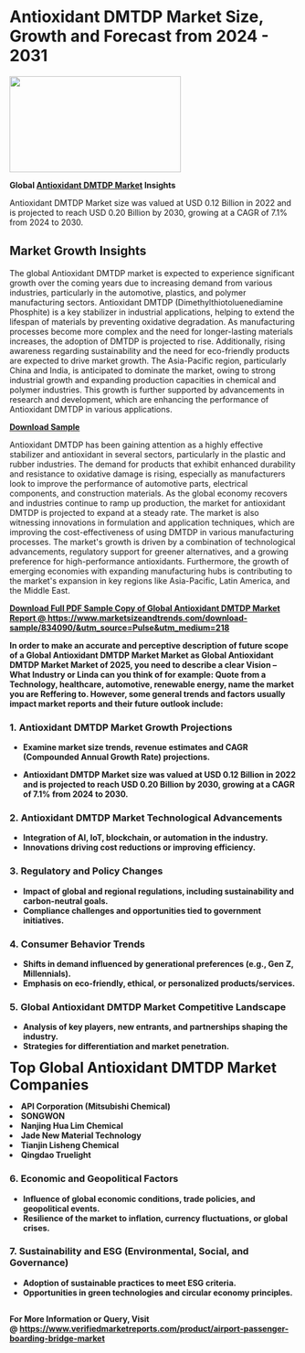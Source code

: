 <H1>Antioxidant DMTDP Market Size, Growth and Forecast from 2024 - 2031</H1><img class="aligncenter size-medium wp-image-584254" src="https://thirdeyenews.in/wp-content/uploads/2024/09/Global-Market-Research-300x168.jpeg" alt="" width="300" height="168" /><p><strong>Global&nbsp;<a href="https://www.marketsizeandtrends.com/download-sample/834090/&amp;utm_source=Pulse&amp;utm_medium=218">Antioxidant DMTDP Market</a> Insights</strong></p><p>Antioxidant DMTDP Market size was valued at USD 0.12 Billion in 2022 and is projected to reach USD 0.20 Billion by 2030, growing at a CAGR of 7.1% from 2024 to 2030.</p><p><h2>Market Growth Insights</h2> <p>The global Antioxidant DMTDP market is expected to experience significant growth over the coming years due to increasing demand from various industries, particularly in the automotive, plastics, and polymer manufacturing sectors. Antioxidant DMTDP (Dimethylthiotoluenediamine Phosphite) is a key stabilizer in industrial applications, helping to extend the lifespan of materials by preventing oxidative degradation. As manufacturing processes become more complex and the need for longer-lasting materials increases, the adoption of DMTDP is projected to rise. Additionally, rising awareness regarding sustainability and the need for eco-friendly products are expected to drive market growth. The Asia-Pacific region, particularly China and India, is anticipated to dominate the market, owing to strong industrial growth and expanding production capacities in chemical and polymer industries. This growth is further supported by advancements in research and development, which are enhancing the performance of Antioxidant DMTDP in various applications.</p> <p><strong><a href="#">Download Sample</a></strong></p> <p>Antioxidant DMTDP has been gaining attention as a highly effective stabilizer and antioxidant in several sectors, particularly in the plastic and rubber industries. The demand for products that exhibit enhanced durability and resistance to oxidative damage is rising, especially as manufacturers look to improve the performance of automotive parts, electrical components, and construction materials. As the global economy recovers and industries continue to ramp up production, the market for antioxidant DMTDP is projected to expand at a steady rate. The market is also witnessing innovations in formulation and application techniques, which are improving the cost-effectiveness of using DMTDP in various manufacturing processes. The market's growth is driven by a combination of technological advancements, regulatory support for greener alternatives, and a growing preference for high-performance antioxidants. Furthermore, the growth of emerging economies with expanding manufacturing hubs is contributing to the market's expansion in key regions like Asia-Pacific, Latin America, and the Middle East.</p> <p><strong><a href="#"></p><p><span class=""><strong>Download Full PDF Sample Copy of Global Antioxidant DMTDP Market Report</strong> @ <a href="https://www.marketsizeandtrends.com/download-sample/834090/&amp;utm_source=Pulse&amp;utm_medium=218" target="_blank">https://www.marketsizeandtrends.com/download-sample/834090/&amp;utm_source=Pulse&amp;utm_medium=218</a></span></p><p>In order to make an accurate and perceptive description of future scope of a Global&nbsp;Antioxidant DMTDP Market Market as Global&nbsp;Antioxidant DMTDP Market Market of 2025, you need to describe a clear Vision &ndash; What Industry or Linda can you think of for example: Quote from a Technology, healthcare, automotive, renewable energy, name the market you are Reffering to. However, some general trends and factors usually impact market reports and their future outlook include:</p><h3>1.&nbsp;<strong>Antioxidant DMTDP Market Growth Projections</strong></h3><ul><li>Examine market size trends, revenue estimates and CAGR (Compounded Annual Growth Rate) projections.</li><li><p>Antioxidant DMTDP Market size was valued at USD 0.12 Billion in 2022 and is projected to reach USD 0.20 Billion by 2030, growing at a CAGR of 7.1% from 2024 to 2030.</p></li></ul><h3>2.&nbsp;<strong>Antioxidant DMTDP Market Technological Advancements</strong></h3><ul><li>Integration of AI, IoT, blockchain, or automation in the industry.</li><li>Innovations driving cost reductions or improving efficiency.</li></ul><h3>3.&nbsp;<strong>Regulatory and Policy Changes</strong></h3><ul><li>Impact of global and regional regulations, including sustainability and carbon-neutral goals.</li><li>Compliance challenges and opportunities tied to government initiatives.</li></ul><h3>4.&nbsp;<strong>Consumer Behavior Trends</strong></h3><ul><li>Shifts in demand influenced by generational preferences (e.g., Gen Z, Millennials).</li><li>Emphasis on eco-friendly, ethical, or personalized products/services.</li></ul><h3>5.&nbsp;<strong>Global Antioxidant DMTDP Market Competitive Landscape</strong></h3><ul><li>Analysis of key players, new entrants, and partnerships shaping the industry.</li><li>Strategies for differentiation and market penetration.</li></ul><p data-pm-slice="1 1 []"><span style="color: inherit; font-family: inherit; font-size: 25px;">Top Global Antioxidant DMTDP Market Companies</span></p><div class="" data-test-id=""><p><li>API Corporation (Mitsubishi Chemical)</li><li> SONGWON</li><li> Nanjing Hua Lim Chemical</li><li> Jade New Material Technology</li><li> Tianjin Lisheng Chemical</li><li> Qingdao Truelight</li></p></div><h3>6.&nbsp;<strong>Economic and Geopolitical Factors</strong></h3><ul><li>Influence of global economic conditions, trade policies, and geopolitical events.</li><li>Resilience of the market to inflation, currency fluctuations, or global crises.</li></ul><h3>7.&nbsp;<strong>Sustainability and ESG (Environmental, Social, and Governance)</strong></h3><ul><li>Adoption of sustainable practices to meet ESG criteria.</li><li>Opportunities in green technologies and circular economy principles.</li></ul><h2><strong style="font-size: 14px;">For More Information or Query, Visit @&nbsp;</strong><a style="background-color: #ffffff; font-size: 14px;" href="https://www.marketsizeandtrends.com/report/antioxidant-dmtdp-market/" target="_blank">https://www.verifiedmarketreports.com/product/airport-passenger-boarding-bridge-market</a></h2>
